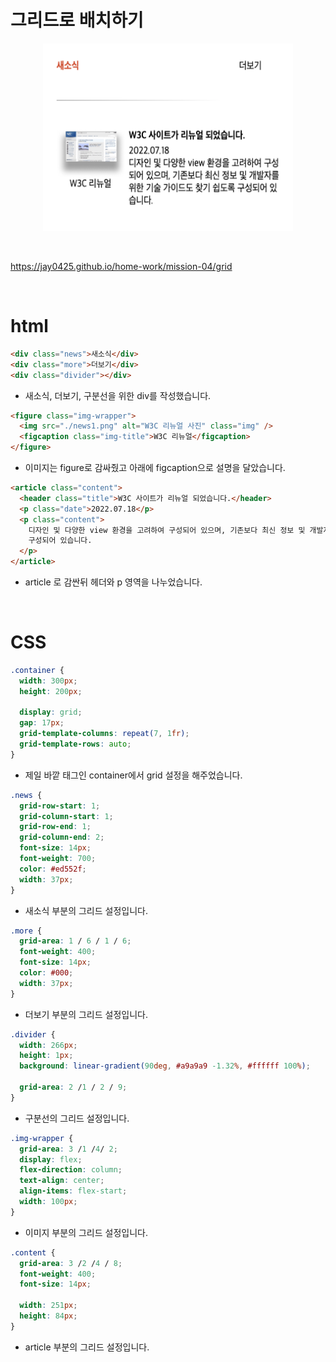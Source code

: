 # 그리드로 배치하기

<p align="center"><img src="./4차과제.png" width="400" height="300"></p>

<br>

https://jay0425.github.io/home-work/mission-04/grid

<br>

# html

```html
<div class="news">새소식</div>
<div class="more">더보기</div>
<div class="divider"></div>
```

- 새소식, 더보기, 구분선을 위한 div를 작성했습니다.

```html
<figure class="img-wrapper">
  <img src="./news1.png" alt="W3C 리뉴얼 사진" class="img" />
  <figcaption class="img-title">W3C 리뉴얼</figcaption>
</figure>
```

- 이미지는 figure로 감싸줬고 아래에 figcaption으로 설명을 달았습니다.

```html
<article class="content">
  <header class="title">W3C 사이트가 리뉴얼 되었습니다.</header>
  <p class="date">2022.07.18</p>
  <p class="content">
    디자인 및 다양한 view 환경을 고려하여 구성되어 있으며, 기존보다 최신 정보 및 개발자를 위한 기술 가이드도 찾기 쉽도록
    구성되어 있습니다.
  </p>
</article>
```

- article 로 감싼뒤 헤더와 p 영역을 나누었습니다.

<br>

# CSS

```css
.container {
  width: 300px;
  height: 200px;

  display: grid;
  gap: 17px;
  grid-template-columns: repeat(7, 1fr);
  grid-template-rows: auto;
}
```

- 제일 바깥 태그인 container에서 grid 설정을 해주었습니다.

```css
.news {
  grid-row-start: 1;
  grid-column-start: 1;
  grid-row-end: 1;
  grid-column-end: 2;
  font-size: 14px;
  font-weight: 700;
  color: #ed552f;
  width: 37px;
}
```

- 새소식 부분의 그리드 설정입니다.

```css
.more {
  grid-area: 1 / 6 / 1 / 6;
  font-weight: 400;
  font-size: 14px;
  color: #000;
  width: 37px;
}
```

- 더보기 부분의 그리드 설정입니다.

```css
.divider {
  width: 266px;
  height: 1px;
  background: linear-gradient(90deg, #a9a9a9 -1.32%, #ffffff 100%);

  grid-area: 2 /1 / 2 / 9;
}
```

- 구분선의 그리드 설정입니다.

```css
.img-wrapper {
  grid-area: 3 /1 /4/ 2;
  display: flex;
  flex-direction: column;
  text-align: center;
  align-items: flex-start;
  width: 100px;
}
```

- 이미지 부분의 그리드 설정입니다.

```css
.content {
  grid-area: 3 /2 /4 / 8;
  font-weight: 400;
  font-size: 14px;

  width: 251px;
  height: 84px;
}
```

- article 부분의 그리드 설정입니다.
